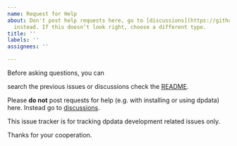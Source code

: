 ```yaml
---
name: Request for Help
about: Don't post help requests here, go to [discussions](https://github.com/deepmodeling/dpdata/discussions)
  instead. If this doesn’t look right, choose a different type.
title: ''
labels: ''
assignees: ''

---
```


Before asking questions, you can

search the previous issues or discussions
check the [README](https://github.com/deepmodeling/dpdata/#readme).

Please **do not** post requests for help (e.g. with installing or using dpdata) here.
Instead go to [discussions](https://github.com/deepmodeling/dpdata/discussions).

This issue tracker is for tracking dpdata development related issues only.

Thanks for your cooperation.
